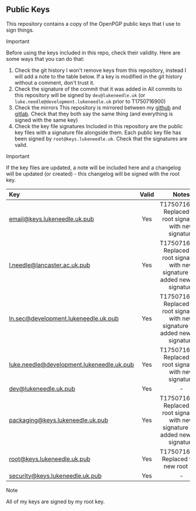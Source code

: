 ## Public Keys
This repository contains a copy of the OpenPGP public keys that I use to sign things.

> [!IMPORTANT]
> Before using the keys included in this repo, check their validity.
> Here are some ways that you can do that:
> 1. Check the git history
>     I won't remove keys from this repository, instead I will add a note to the table below. If a key is modified in the git history without a comment, don't trust it.
> 2. Check the signature of the commit that it was added in
>     All commits to this repository will be signed by `dev@lukeneedle.uk` (or `luke.needle@development.lukeneedle.uk` prior to T1750716900)
> 3. Check the mirrors
>     This repository is mirrored between my [github](https://github.com/LukeNeedle/keys) and [gitlab](https://gitlab.com/LukeNeedle/keys). Check that they both say the same thing (and everything is signed with the same key)
> 4. Check the key file signatures
>     Included in this repository are the public key files with a signature file alongside them. Each public key file has been signed by `root@keys.lukeneedle.uk`. Check that the signatures are valid.

> [!IMPORTANT]
> If the key files are updated, a note will be included here and a changelog will be updated (or created) - this changelog will be signed with the root key.

| Key                                       | Valid | Notes                                                                                   |
| :---------------------------------------- | :---: | :-------------------------------------------------------------------------------------: |
| email@keys.lukeneedle.uk.pub              | Yes   | T1750716900: Replaced old root signature with new signature                             |
| l.needle@lancaster.ac.uk.pub              | Yes   | T1750716900: Replaced old root signature with new signature and added new dev signature |
| ln.sec@development.lukeneedle.uk.pub      | Yes   | T1750716900: Replaced old root signature with new signature and added new dev signature |
| luke.needle@development.lukeneedle.uk.pub | Yes   | T1750716900: Replaced old root signature with new signature                             |
| dev@lukeneedle.uk.pub                     | Yes   | -                                                                                       |
| packaging@keys.lukeneedle.uk.pub          | Yes   | T1750716900: Replaced old root signature with new signature and added new dev signature |
| root@keys.lukeneedle.uk.pub               | Yes   | T1750716900: Replaced with new root key                                                 |
| security@keys.lukeneedle.uk.pub           | Yes   | -                                                                                       |

> [!NOTE]
> All of my keys are signed by my root key.
